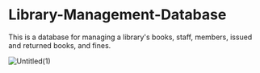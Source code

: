 # Library-Management-Database
This is a database for managing a library's books, staff, members, issued and returned books, and fines. 


![Untitled(1)](https://user-images.githubusercontent.com/90512710/229703849-f878e808-5b78-4dd1-aa4c-9d1ad578dc13.png)

